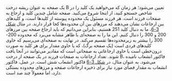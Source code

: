 یک صفحه به عنوان ریشه درخت B تعیین می‌شود؛ هر زمان که می‌خواهید یک کلید را در شاخص جستجو کنید،
از اینجا شروع می‌کنید. صفحه شامل چندین کلید و ارجاع به صفحات فرزند است.
هر فرزند مسئول یک محدوده پیوسته از کلیدها است، و کلیدهای بین ارجاعات نشان می‌دهند
که مرزهای بین آن محدوده‌ها کجا قرار دارند. در مثال [شکل 3-6](#fig_storage_b_tree)، ما به دنبال کلید 251 هستیم، بنابراین می‌دانیم که باید
ارجاع صفحه بین مرزهای 200 و 300 را دنبال کنیم. این ما را به صفحه‌ای با ظاهر مشابه
می‌برد که محدوده 200-300 را بیشتر به زیرمحدوده‌ها تقسیم می‌کند. در نهایت به
صفحه‌ای می‌رسیم که حاوی کلیدهای فردی است (یک صفحه برگ)، که یا حاوی مقدار برای هر کلید
به صورت درون‌خطی است یا حاوی ارجاعاتی به صفحاتی است که مقادیر می‌توانند در آنجا یافت شوند. 
تعداد ارجاعات به صفحات فرزند در یک صفحه از درخت B، فاکتور انشعاب نامیده می‌شود.
به عنوان مثال، در [شکل 3-6](#fig_storage_b_tree) فاکتور انشعاب شش است. در عمل، فاکتور
انشعاب به مقدار فضای مورد نیاز برای ذخیره ارجاعات صفحه و مرزهای
محدوده بستگی دارد، اما معمولاً چند صد است.